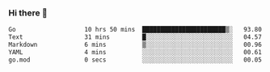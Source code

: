 ### Hi there 👋

<!--
**yeya24/yeya24** is a ✨ _special_ ✨ repository because its `README.md` (this file) appears on your GitHub profile.

Here are some ideas to get you started:

- 🔭 I’m currently working on ...
- 🌱 I’m currently learning ...
- 👯 I’m looking to collaborate on ...
- 🤔 I’m looking for help with ...
- 💬 Ask me about ...
- 📫 How to reach me: ...
- 😄 Pronouns: ...
- ⚡ Fun fact: ...
-->

<!--START_SECTION:waka-->

```txt
Go                   10 hrs 50 mins  ███████████████████████▒░   93.80 %
Text                 31 mins         █░░░░░░░░░░░░░░░░░░░░░░░░   04.57 %
Markdown             6 mins          ▒░░░░░░░░░░░░░░░░░░░░░░░░   00.96 %
YAML                 4 mins          ░░░░░░░░░░░░░░░░░░░░░░░░░   00.61 %
go.mod               0 secs          ░░░░░░░░░░░░░░░░░░░░░░░░░   00.05 %
```

<!--END_SECTION:waka-->
